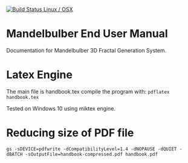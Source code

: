 [![Build Status Linux / OSX](https://travis-ci.org/buddhi1980/mandelbulber_doc.svg?branch=master)](https://travis-ci.org/buddhi1980/mandelbulber_doc)

# Mandelbulber End User Manual
Documentation for Mandelbulber 3D Fractal Generation System.

# Latex Engine
The main file is handbook.tex
compile the program with:
`pdflatex handbook.tex`

Tested on Windows 10 using miktex engine.

# Reducing size of PDF file
`gs -sDEVICE=pdfwrite -dCompatibilityLevel=1.4 -dNOPAUSE -dQUIET -dBATCH -sOutputFile=handbook-compressed.pdf handbook.pdf`
